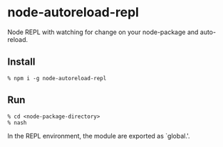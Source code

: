 node-autoreload-repl
====================

Node REPL with watching for change on your node-package and auto-reload.


Install
--------------------

    % npm i -g node-autoreload-repl

Run
--------------------

    % cd <node-package-directory>
    % nash

In the REPL environment, the module are exported as `global.<package-name>'.
